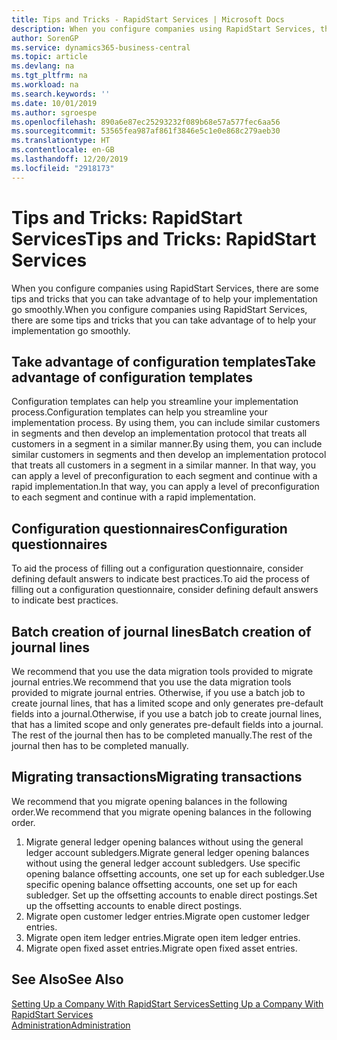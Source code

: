 ```yaml
---
title: Tips and Tricks - RapidStart Services | Microsoft Docs
description: When you configure companies using RapidStart Services, there are some tips and tricks that you can take advantage of to help your implementation go smoothly.
author: SorenGP
ms.service: dynamics365-business-central
ms.topic: article
ms.devlang: na
ms.tgt_pltfrm: na
ms.workload: na
ms.search.keywords: ''
ms.date: 10/01/2019
ms.author: sgroespe
ms.openlocfilehash: 890a6e87ec25293232f089b68e57a577fec6aa56
ms.sourcegitcommit: 53565fea987af861f3846e5c1e0e868c279aeb30
ms.translationtype: HT
ms.contentlocale: en-GB
ms.lasthandoff: 12/20/2019
ms.locfileid: "2918173"
---
```

# <a name="tips-and-tricks-rapidstart-services"></a><span data-ttu-id="9b9f5-103">Tips and Tricks: RapidStart Services</span><span class="sxs-lookup"><span data-stu-id="9b9f5-103">Tips and Tricks: RapidStart Services</span></span>
<span data-ttu-id="9b9f5-104">When you configure companies using RapidStart Services, there are some tips and tricks that you can take advantage of to help your implementation go smoothly.</span><span class="sxs-lookup"><span data-stu-id="9b9f5-104">When you configure companies using RapidStart Services, there are some tips and tricks that you can take advantage of to help your implementation go smoothly.</span></span>  

## <a name="take-advantage-of-configuration-templates"></a><span data-ttu-id="9b9f5-105">Take advantage of configuration templates</span><span class="sxs-lookup"><span data-stu-id="9b9f5-105">Take advantage of configuration templates</span></span>  
<span data-ttu-id="9b9f5-106">Configuration templates can help you streamline your implementation process.</span><span class="sxs-lookup"><span data-stu-id="9b9f5-106">Configuration templates can help you streamline your implementation process.</span></span> <span data-ttu-id="9b9f5-107">By using them, you can include similar customers in segments and then develop an implementation protocol that treats all customers in a segment in a similar manner.</span><span class="sxs-lookup"><span data-stu-id="9b9f5-107">By using them, you can include similar customers in segments and then develop an implementation protocol that treats all customers in a segment in a similar manner.</span></span> <span data-ttu-id="9b9f5-108">In that way, you can apply a level of preconfiguration to each segment and continue with a rapid implementation.</span><span class="sxs-lookup"><span data-stu-id="9b9f5-108">In that way, you can apply a level of preconfiguration to each segment and continue with a rapid implementation.</span></span>  

## <a name="configuration-questionnaires"></a><span data-ttu-id="9b9f5-109">Configuration questionnaires</span><span class="sxs-lookup"><span data-stu-id="9b9f5-109">Configuration questionnaires</span></span>  
<span data-ttu-id="9b9f5-110">To aid the process of filling out a configuration questionnaire, consider defining default answers to indicate best practices.</span><span class="sxs-lookup"><span data-stu-id="9b9f5-110">To aid the process of filling out a configuration questionnaire, consider defining default answers to indicate best practices.</span></span>  

## <a name="batch-creation-of-journal-lines"></a><span data-ttu-id="9b9f5-111">Batch creation of journal lines</span><span class="sxs-lookup"><span data-stu-id="9b9f5-111">Batch creation of journal lines</span></span>  
<span data-ttu-id="9b9f5-112">We recommend that you use the data migration tools provided to migrate journal entries.</span><span class="sxs-lookup"><span data-stu-id="9b9f5-112">We recommend that you use the data migration tools provided to migrate journal entries.</span></span> <span data-ttu-id="9b9f5-113">Otherwise, if you use a batch job to create journal lines, that has a limited scope and only generates pre-default fields into a journal.</span><span class="sxs-lookup"><span data-stu-id="9b9f5-113">Otherwise, if you use a batch job to create journal lines, that has a limited scope and only generates pre-default fields into a journal.</span></span> <span data-ttu-id="9b9f5-114">The rest of the journal then has to be completed manually.</span><span class="sxs-lookup"><span data-stu-id="9b9f5-114">The rest of the journal then has to be completed manually.</span></span>  

## <a name="migrating-transactions"></a><span data-ttu-id="9b9f5-115">Migrating transactions</span><span class="sxs-lookup"><span data-stu-id="9b9f5-115">Migrating transactions</span></span>  
<span data-ttu-id="9b9f5-116">We recommend that you migrate opening balances in the following order.</span><span class="sxs-lookup"><span data-stu-id="9b9f5-116">We recommend that you migrate opening balances in the following order.</span></span> <!--Be aware that you cannot insert ledger entries directly. Instead you must use journals to post the journal lines--> 

1.  <span data-ttu-id="9b9f5-117">Migrate general ledger opening balances without using the general ledger account subledgers.</span><span class="sxs-lookup"><span data-stu-id="9b9f5-117">Migrate general ledger opening balances without using the general ledger account subledgers.</span></span> <span data-ttu-id="9b9f5-118">Use specific opening balance offsetting accounts, one set up for each subledger.</span><span class="sxs-lookup"><span data-stu-id="9b9f5-118">Use specific opening balance offsetting accounts, one set up for each subledger.</span></span> <span data-ttu-id="9b9f5-119">Set up the offsetting accounts to enable direct postings.</span><span class="sxs-lookup"><span data-stu-id="9b9f5-119">Set up the offsetting accounts to enable direct postings.</span></span>  
2.  <span data-ttu-id="9b9f5-120">Migrate open customer ledger entries.</span><span class="sxs-lookup"><span data-stu-id="9b9f5-120">Migrate open customer ledger entries.</span></span>  <!--work on these-->
3.  <span data-ttu-id="9b9f5-121">Migrate open item ledger entries.</span><span class="sxs-lookup"><span data-stu-id="9b9f5-121">Migrate open item ledger entries.</span></span>  
4.  <span data-ttu-id="9b9f5-122">Migrate open fixed asset entries.</span><span class="sxs-lookup"><span data-stu-id="9b9f5-122">Migrate open fixed asset entries.</span></span>  

## <a name="see-also"></a><span data-ttu-id="9b9f5-123">See Also</span><span class="sxs-lookup"><span data-stu-id="9b9f5-123">See Also</span></span>  
[<span data-ttu-id="9b9f5-124">Setting Up a Company With RapidStart Services</span><span class="sxs-lookup"><span data-stu-id="9b9f5-124">Setting Up a Company With RapidStart Services</span></span>](admin-set-up-a-company-with-rapidstart.md)  
[<span data-ttu-id="9b9f5-125">Administration</span><span class="sxs-lookup"><span data-stu-id="9b9f5-125">Administration</span></span>](admin-setup-and-administration.md)
